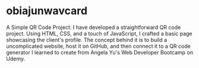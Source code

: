 # obiajunwavcard
A Simple QR Code Project: I have developed a straightforward QR code project. Using HTML, CSS, and a touch of JavaScript, I crafted a basic page showcasing the client's profile. The concept behind it is to build a uncomplicated website, host it on GitHub, and then connect it to a QR code generator I learned to create from Angela Yu's Web Developer Bootcamp on Udemy.

